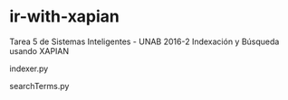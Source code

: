 # ir-with-xapian

Tarea 5 de Sistemas Inteligentes - UNAB 2016-2
Indexación y Búsqueda usando XAPIAN

indexer.py

searchTerms.py
